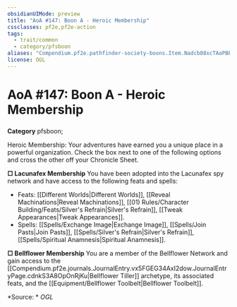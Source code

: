 ```yaml
---
obsidianUIMode: preview
title: "AoA #147: Boon A - Heroic Membership"
cssclasses: pf2e,pf2e-action
tags:
  - trait/common
  - category/pfsboon
aliases: "Compendium.pf2e.pathfinder-society-boons.Item.Nadcb08xcTAoPBEX"
license: OGL
---
```

# AoA #147: Boon A - Heroic Membership

### 

**Category** pfsboon; 




Heroic Membership: Your adventures have earned you a unique place in a powerful organization. Check the box next to one of the following options and cross the other off your Chronicle Sheet.

**□ Lacunafex Membership** You have been adopted into the Lacunafex spy network and have access to the following feats and spells:

*   Feats: [[Different Worlds|Different Worlds]], [[Reveal Machinations|Reveal Machinations]], [[01) Rules/Character Building/Feats/Silver's Refrain|Silver's Refrain]], [[Tweak Appearances|Tweak Appearances]].
*   Spells: [[Spells/Exchange Image|Exchange Image]], [[Spells/Join Pasts|Join Pasts]], [[Spells/Silver's Refrain|Silver's Refrain]], [[Spells/Spiritual Anamnesis|Spiritual Anamnesis]].

**□ Bellflower Membership** You are a member of the Bellflower Network and gain access to the [[Compendium.pf2e.journals.JournalEntry.vx5FGEG34AxI2dow.JournalEntryPage.cdnkS3A8OpOnRjKu|Bellflower Tiller]] archetype, its associated feats, and the [[Equipment/Bellflower Toolbelt|Bellflower Toolbelt]].

*Source: *
*OGL*
